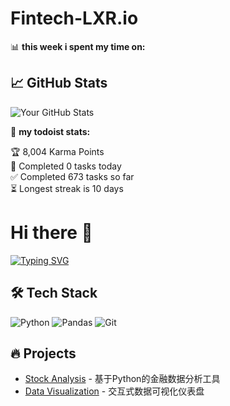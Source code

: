 # Fintech-LXR.io
📊 **this week i spent my time on:**
<!--START_SECTION:waka-->
<!--END_SECTION:waka-->
<!-- GitHub数据统计 -->
## 📈 GitHub Stats  
![Your GitHub Stats](https://github-readme-stats.vercel.app/api?username=Fintech-LXR&show_icons=true&theme=radical)

🚧 **my todoist stats:**
<!-- TODO-IST:START -->
🏆  8,004 Karma Points           
🌸  Completed 0 tasks today           
✅  Completed 673 tasks so far           
⏳  Longest streak is 10 days
<!-- 标题和简介 -->
# Hi there 👋  
[![Typing SVG](https://readme-typing-svg.demolab.com?font=Fira+Code&pause=1000&color=00F72D&width=435&lines=Data+Scientist+%7C+Python+Developer)](https://git.io/typing-svg)

<!-- 技术栈图标 -->
## 🛠️ Tech Stack  
![Python](https://img.shields.io/badge/-Python-3776AB?logo=python&logoColor=white)
![Pandas](https://img.shields.io/badge/-Pandas-150458?logo=pandas&logoColor=white)
![Git](https://img.shields.io/badge/-Git-F05032?logo=git&logoColor=white)

<!-- 项目展示 -->
## 🔥 Projects
- [Stock Analysis](https://github.com/yourname/stock-analysis) - 基于Python的金融数据分析工具
- [Data Visualization](https://github.com/yourname/data-viz) - 交互式数据可视化仪表盘
